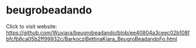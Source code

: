 # beugrobeadando


Click to visit website: https://github.com/Wuxiara/beugrobeadando/blob/ee40804a3ceec02b108fbfcfb8ca05b2ff99932c/BarkocziBettinaKiara_BeugroBeadandoFo.html
